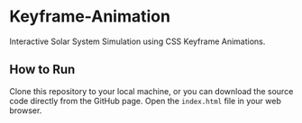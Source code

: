 # Keyframe-Animation
Interactive Solar System Simulation using CSS Keyframe Animations.

## How to Run
Clone this repository to your local machine, or you can download the source code directly from the GitHub page.
Open the `index.html` file in your web browser.
